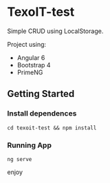# TexoIT-test

Simple CRUD using LocalStorage.

Project using:
- Angular 6
- Bootstrap 4 
- PrimeNG

## Getting Started

### Install dependences
```
cd texoit-test && npm install
```

### Running App

```
ng serve
```


enjoy
